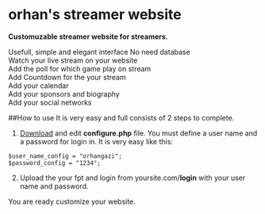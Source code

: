 # orhan's streamer website
**Customuzable streamer website for streamers.**

Usefull, simple and elegant interface 
No need database  
Watch your live stream on your website  
Add the poll for which game play on stream  
Add Countdown for the your stream  
Add your calendar  
Add your sponsors and biography   
Add your social networks

##How to use
It is very easy and full consists of 2 steps to complete.  

1. [Download](https://github.com/orhangazi/orhan-s-steamer-website/archive/master.zip) and edit **configure.php** file. You must define a user name and a password for login in. It is very easy like this:
```
$user_name_config = "orhangazi";
$password_config = "1234";
```  
  2. Upload the your fpt and login from yoursite.com/**login** with your user name and password.  

You are ready customize your website.

